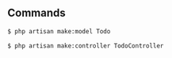 ## Commands
```bash
$ php artisan make:model Todo
```

```bash
$ php artisan make:controller TodoController
```
